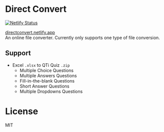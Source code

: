 # Direct Convert
[![Netlify Status](https://api.netlify.com/api/v1/badges/4fb6468b-f179-4529-9e20-53bf4d50c077/deploy-status)](https://app.netlify.com/sites/directconvert/deploys)

[directconvert.netlify.app](https://directconvert.netlify.app/)  
An online file converter. Currently only supports one type of file conversion.

## Support
- Excel `.xlsx` to QTi Quiz `.zip` 
	- Multiple Choice Questions
	- Multiple Answers Questions
	- Fill-in-the-blank Questions
	- Short Answer Questions
	- Multiple Dropdowns Questions

# License
MIT
